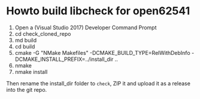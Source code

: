 Howto build libcheck for open62541
==================================

1. Open a (Visual Studio 2017) Developer Command Prompt
2. cd check_cloned_repo
3. md build
4. cd build
5. cmake -G "NMake Makefiles" -DCMAKE_BUILD_TYPE=RelWithDebInfo -DCMAKE_INSTALL_PREFIX=../install_dir ..
6. nmake
7. nmake install

Then rename the install_dir folder to `check`, ZIP it and upload it as a release into the git repo.